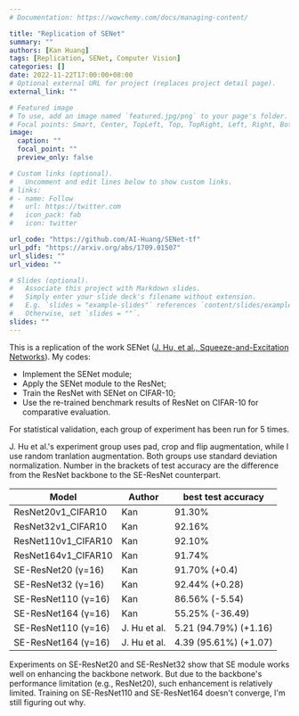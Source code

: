 ```yaml
---
# Documentation: https://wowchemy.com/docs/managing-content/

title: "Replication of SENet"
summary: ""
authors: [Kan Huang]
tags: [Replication, SENet, Computer Vision]
categories: []
date: 2022-11-22T17:00:00+08:00
# Optional external URL for project (replaces project detail page).
external_link: ""

# Featured image
# To use, add an image named `featured.jpg/png` to your page's folder.
# Focal points: Smart, Center, TopLeft, Top, TopRight, Left, Right, BottomLeft, Bottom, BottomRight.
image:
  caption: ""
  focal_point: ""
  preview_only: false

# Custom links (optional).
#   Uncomment and edit lines below to show custom links.
# links:
# - name: Follow
#   url: https://twitter.com
#   icon_pack: fab
#   icon: twitter

url_code: "https://github.com/AI-Huang/SENet-tf"
url_pdf: "https://arxiv.org/abs/1709.01507"
url_slides: ""
url_video: ""

# Slides (optional).
#   Associate this project with Markdown slides.
#   Simply enter your slide deck's filename without extension.
#   E.g. `slides = "example-slides"` references `content/slides/example-slides.md`.
#   Otherwise, set `slides = ""`.
slides: ""
---
```


This is a replication of the work SENet ([J. Hu, et al., Squeeze-and-Excitation Networks](https://arxiv.org/abs/1709.01507)). My codes:

- Implement the SENet module;
- Apply the SENet module to the ResNet;
- Train the ResNet with SENet on CIFAR-10;
- Use the re-trained benchmark results of ResNet on CIFAR-10 for comparative evaluation.

For statistical validation, each group of experiment has been run for 5 times.

J. Hu et al.'s experiment group uses pad, crop and flip augmentation, while I use random tranlation augmentation. Both groups use standard deviation normalization. Number in the brackets of test accuracy are the difference from the ResNet backbone to the SE-ResNet counterpart.

| Model               | Author       | best test accuracy    |
| ------------------- | ------------ | --------------------- |
| ResNet20v1_CIFAR10  | Kan          | 91.30%                |
| ResNet32v1_CIFAR10  | Kan          | 92.16%                |
| ResNet110v1_CIFAR10 | Kan          | 92.10%                |
| ResNet164v1_CIFAR10 | Kan          | 91.74%                |
| SE-ResNet20 (γ=16)  | Kan          | 91.70% (+0.4)         |
| SE-ResNet32 (γ=16)  | Kan          | 92.44% (+0.28)        |
| SE-ResNet110 (γ=16) | Kan          | 86.56% (-5.54)        |
| SE-ResNet164 (γ=16) | Kan          | 55.25% (-36.49)       |
| SE-ResNet110 (γ=16) | J. Hu et al. | 5.21 (94.79%) (+1.16) |
| SE-ResNet164 (γ=16) | J. Hu et al. | 4.39 (95.61%) (+1.07) |

Experiments on SE-ResNet20 and SE-ResNet32 show that SE module works well on enhancing the backbone network. But due to the backbone's performance limitation (e.g., ResNet20), such enhancement is relatively limited. Training on SE-ResNet110 and SE-ResNet164 doesn't converge, I'm still figuring out why.
